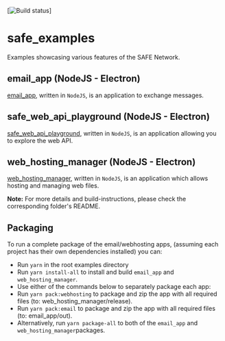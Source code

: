 [![Build status](https://ci.appveyor.com/api/projects/status/2fnekwfbm5h2ayk7/branch/master?svg=true)]

# safe_examples
Examples showcasing various features of the SAFE Network.

## email_app (NodeJS - Electron)
[email_app](email_app), written in `NodeJS`, is an application to exchange messages.

## safe_web_api_playground (NodeJS - Electron)
[safe_web_api_playground](safe_web_api_playground), written in `NodeJS`, is an application allowing you to explore the web API.

## web_hosting_manager (NodeJS - Electron)
[web_hosting_manager](web_hosting_manager), written in `NodeJS`, is an application which allows hosting and managing web files.


**Note:** For more details and build-instructions, please check the corresponding folder's README.

## Packaging

To run a complete package of the email/webhosting apps, (assuming each project has their own dependencies installed) you can:

* Run `yarn` in the root examples directory
* Run `yarn install-all` to install and build `email_app` and `web_hosting_manager`.
* Use either of the commands below to separately package each app:
* Run `yarn pack:webhosting` to package and zip the app with all required files (to: web_hosting_manager/release).
* Run `yarn pack:email` to package and zip the app with all required files (to: email_app/out).
* Alternatively, run `yarn package-all` to both of the `email_app` and `web_hosting_manager`packages.
